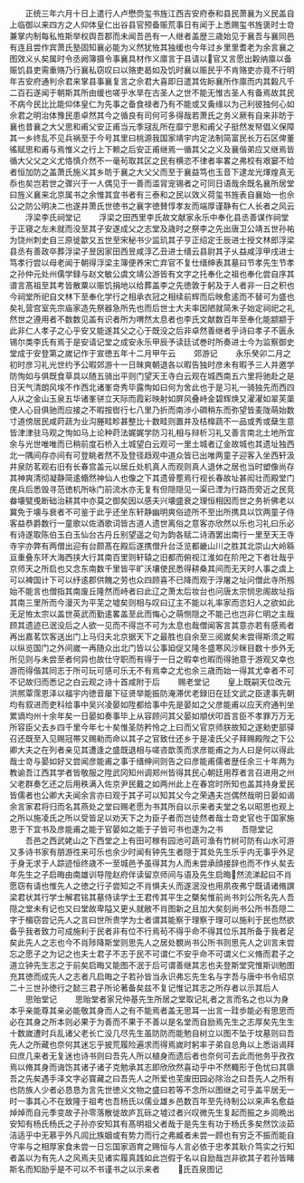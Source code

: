 <!-- { "loadSidebar": true } -->
　　正统三年六月十日上遣行人卢懋赍玺书旌江西吉安府泰和县民萧襄为义民盖自上临御以来四方之人仰体皇仁出谷县官预备赈荒事日有闻于上悉赐玺书旌褒时士竒兼掌内制每私恠斯举权舆吾郡而未闻吾邑有一人继者盖歴三歳始见于襄吾与襄同邑有连且尝作宾萧氏塾固知襄必能为义然犹恠其独缓也今年过乡里里耆老为余言襄之图效义乆矣属时令丞阙簿摄令事襄具材作义廪言于县请以官又言愿出糓纳廪以备赈饥县吏需重赂乃行襄私窃叹曰以赂吏曷如及饥时襄以赈民乎不肯赂吏亦竟不行明年吉安府通判佘君来掌县事襄复言之佘君大喜即日遣其佐眎襄所作廪而内其糓凡千二百石遂闻于朝斯其所由缓也嗟乎水旱在古圣人之世不能无惟古圣人有备焉故其民不病今民比比能仰体皇仁为先事之备食禄者乃有不能或又夤缘以为己利彼独何心如佘君之明治体豫民患卓然其今之循良有司何可多得哉若萧氏之务义厥有自来非昉于襄也昔襄之大父思和甫父安正甫当元季冦乱所在靡宁思和甫父子挺然发帑倡义保障其一乡终乱不见兵祸至于今号其里曰桃源我国家靖宇内定法制简富民长万石区俾董徭赋思和甫与焉惟义之行上下赖之后安正甫继焉一循其父之义及襄偕弟应又继焉皆循大父父之义尤恪慎介然不一毫茍取其区之民有横恣不律者率畧之弗校有艰窭不给者恒加防之盖萧氏施义其乡昉于襄之大父父而至于襄益笃也玉音下逮龙光煇煌真无忝也矣岂若世之骤兴于一人偶见于一善而滥冐宠锡者之可同日语哉余既名襄所居堂曰旌义襄来北京属书之余惟其宜书者有三泰和之民以效义荷玺书旌表自襄始一也佘公之防公明决二也遂并萧氏世徳书之襄字徳賛惇孝友而端厚谨静有仁人长者之风云
　　浮梁李氏祠堂记
　　浮梁之田西里李氏故文献家永乐中奉化县丞善谋作祠堂于正寝之左未就而没至其子安遂成父之志堂及歳时之祭李之先出唐卫公靖五世孙祐为饶州刺史自三原徙歙又五世至宋秘书少监玑其子亨正绍定壬辰进士授文林郎浮梁县丞有善政卒葬浮梁子昱因家田西昱咸淳乙丑进士缙云县尉其子乆益咸淳甲戌进士笃孝行尝以母老闻于朝得浮梁主簿便养宋亡弃官不复仕缙绅表其墓曰节孝先生节孝之孙仲元处州儒学録与赵文敏公虞文靖公游皆有文字之托奉化之祖也奉化尝自序其谱言髙祖至其考皆散粟以赈饥捐地以给葬盖李之先徳敦于躬及于人者非一日之积也今祠堂所祀自文林下至奉化学行之相承衣冠之相续前辉而后映愈逺而不替可为盛也矣礼营宫室先宗庙家造先祭器急所先也而后世士大夫率因陋就简朱子始定祠祀之礼然世之遵用者不数数见盖有识者所为喟然太息者也李氏文献数百年至奉化能颛颛于此非仁人孝子之心乎安又能遂其父之心于既没之后非卓然善继者乎诗曰孝子不匮永锡尔类李氏有焉于是安请记堂之成安永乐甲辰予读廷试巻时所奏进士今为监察御史堂成于安登第之嵗记作于宣徳五年十二月甲午云
　　郊游记
　　永乐癸卯二月之初时彦习礼光世约予公暇郊游十一日昩爽朝退各以暇告独时彦未有暇予三人并邀学防恂如与俱既食草具以随五骑出平则门望天王寺白云观在城西南五六里将驰赴之是日天气清朗风埃不作西北诸峯竒秀毕露恂如曰何为舍此也于是习礼一骑独先而西四人从之金山玉泉五华诸峯骈立天际而霞彩映射如屏风叠峙金碧辉焕又濯濯如翠芙蕖使人心目俱驰而应接之不暇按辔行七八里乃折而南渉小磵稍东而弥望皆麦陇萌始数寸道傍居民咸莳蔬为业沟塍畦畛甚整比十数畦则置井及桔橰蔬不一品或秀或蘖生意皆津津驻马观之恂如马上论种莳法娓娓学防习礼相与辩析习礼又善言南北土地所宜余与光世唯唯而已稍前度石桥入土城望白云观可一里土城者辽金故城也其遗址独西北一隅间存亦间有可登眺者然不及登径趋观中道众皆已出唯两童子迎客入坐西轩汲井泉防茗观右旧有长春宫盖元以居丘处机真人而观则真人退休之居也当时塑像尚存其神爽清彻凝静简逺翛然神仙人也像之下其遗骨塟焉行视长春故址甚闳壮而殿堂门庑兵后悉毁寻范徳机所咏门前流水亦无复有但隠隠见一渠已湮为行路而旁近之民竞畚壊甓曵断础治耕其中亦莫之御矣因以感夫兴壊盛衰之理恒相因而世之务祈佛老以冀免于壊与衰者不可鉴于此乎还坐东轩静幽明爽俗迹所不至出所携具以饮两童子侍客益恭爵数行一童歌以佐酒歌词皆古道人遗世离俗之意客亦欣然以乐也习礼曰乐必有诗遂取陈伯玉白玉仙台古丹丘别望遥之句为韵各赋二诗酒罢出南行一里至天王寺寺宇亦弊有两僧出迎有台颇髙在殿后遂携僧升台泛览都畿山川之胜其北崇山大岭緜亘重叠东环大海西挟大行其南百里则轩辕之旧都而俯视江淮如在阶戺之下者壮哉乎京师天之所启也又念东南数千里皆平旷沃壤使民悉得耕桑其间而无天时人事之虞上可以裨国计下可以纾逺郡供餽之劳也众四顾喜不已降而观于浮屠之址问僧此寺所剏始不能言也僧指其南废丘隆然而峙者曰此辽之萧太后妆台也问唐太宗悯忠阁故址指其南三里所而今漫灭为平芜之墟矣则相与叹曰辽主不能以礼率家而恣妇人之欲如此无足恠太宗以盖世英武而勤逺畧盖至此而悔心之萌恻隠之不能己也岂非仁明之主哉顾其遗迹已泯没后之人欲一见而不得岂不可为太息也哉僧闻客言其意亦若有感焉者再出嘉茗饮客送出门上马归夫北京据天下之最胜也自余至三阅嵗矣未尝得斯须之暇以纵览国门之外间嵗一再随众出北门皆以公事廹促又隆冬盛寒风沙眯目数十歩外无所见则与未尝至者何异也故仕守职而有得于一日之暇幸也暇而得驰意于游观又幸也游而得偕其同志于所可玩可感可乐无不有焉幸之尤也余三歳而始一得其尤幸者不可不记故归而悉记之白云观之诗十首咸附于后
　　赐老堂记
　　皇上既嗣天位改元洪熈覃霈恩泽以福宇内徳音屡下征贤举能振防淹滞优老録旧在廷文武之臣逮事先朝均有叙进而吏科给事中吴兴凌晏如陞都给事中先是晏如之父彦能甫以应天府通判坐累谪均州十余年矣一日晏如奏事毕上从容顾问其父晏如頫伏叩首言臣不孝罪万万无所容臣父去乡四千里今年七十矣惟圣防矜怜之上曰而父官京师朕故知之遂勑吏部驿召还既至入见赐冠帯又赐勑而命以其子之官致仕还乡于是凌氏父子拜赐殿陛之下公卿大夫之在列者亲见其遭逢之盛既退相与嗟咨歆羡而求彦能甫之为人曰是何以得此哉士竒与晏如好又尝闻彦能甫之事于缙绅间则告之曰彦能甫儒者歴任余三十年两为教谕吾江西其学者皆敬服之陞武冈知州调郑州皆得其民心朝廷用荐者言召进用之州父老群奏乞还之后用秩满入佐京尹民戴之如两州此上在春宫时所知也盖其持身爱民皆儒者也公卿大夫闻余言亦曰观于其子可以知其父今之荣遇夫岂偶然哉明日晏如谒余言家君将归而名其燕处之堂曰赐老愿为书其所自以示来者夫堂之名以昭恩也观上之所以施凌氏之所以受皆足以劝天下之为臣子者而岂徒然者哉士竒史官也于国家施恩于下宜书及彦能甫之能于官晏如之能于子皆可书也遂为之书
　　吾隠堂记
　　吾邑之西武姥山之下西堂之上有田可稼有园池可蔬可渔有竹树可防有山水可游又多诗书家有朋游徃来可乐也余少时闻有钟先生者隠于其处先生乐乎内无事乎外足于身无求于人踪迹恒终歳不一至城邑予虽得其为人而未尝承顔接辞也而不作乆矣去年先生之子启晦由南雄训导陞赵府伴读留京师间与语及先生启晦然流涕起曰不肖愿窃有请也惟先人之徳之行子尝知之不肖惧夫乆而遂泯没也用夙夜弗宁既请诸脩譔梁君状其行学士解君铭其墓侍读学士王君传其平生之槩矣惟前尚书刘公所名先人吾隠之堂未有记也又曰堂故卑隘又更乆就敝不肖图新之且加大矣刻尚书公所书吾隠二字于楣窃尝记先人之言曰世所贵学为士者谓其能察于理察于理可以施利于民也然欲备乎我者致力可成施利于民者非有位不行焉茍不得乎命不得其位乐其所备于我者足矣此先人之志也今不肖陟降斯堂则思先人之居处覩尚书公所书则思先人之训言未尝忘之愿子之为记之也夫士君子不志于民不可谓仁不安乎命不可谓义仁义脩而君子之道立钟先生志之于前矣启晦又能图不泯于后可谓善继其志也夫登斯堂究惟斯训勉图充其徳而成先人之志者凡启晦之子若孙皆当永识弗忘先生名与字吾与唐中书令绍京二十三世孙徳行之懿三君子所论著备矣兹不复记惟记其志之所存者以示其后人
　　思贻堂记
　　思贻堂者家兄仲基先生所居之堂取记礼者之言而名之也以为身本乎亲能尊其亲必能敬其身而人之有不能焉者盖无思耳一出言一跬歩能必有思思而必在其身之所本则必果于为善而不果于不善以是名堂而自励焉先生之志厚矣先生生十数嵗遭时兵乱诸父老长亡没几尽先生虽防防而能勉自树立以图不坠于坟墓则曰吾先人之所藏也奈何其迷忘乎披荒履险遍求而得焉嵗时躬率子弟自总角以上悉诣谒拜曰庶几来者无复迷也诗书则曰吾先人所以植身而遗后者也奈何可去此而他务乎孜孜焉以脩其身而诲饬其诸子诸子克勉承其志即欣欣然喜动乎中不然輙形于色忧曰其隳吾之先矣遇手泽文字必寳藏之曰吾先人之所爱也芜废田园必除治之曰吾先人之所有也防族人少者必恳恳为言先世徳义文物之盛曰若等不念所以图继之可乎盖平居无一时一事其心不在致隆于祖考也吾杨氏以儒业雄乡邑数百年至先待制公以来声名愈益焯焯而自元季变故子孙零落散徙故庐瓦砾之墟过者兴叹微先生复起而振之乡闾晩出安知有杨氏杨氏之子孙亦安知其有髙明祖父者哉于是先生有功于杨氏多矣然饮淡茹洁适乎中无慕乎外凡闾比族姻或有势力而行之弗臧者未尝一顾也有穷乏不振而能自守率与之相厚家食未尝一日忘国家涵育之赐恒与人言必依于忠孝其耿介笃实之行知者盖以为有先人之风焉夫见诸实履真践如此岂假于名以自励哉岂非欲其子若孙皆睹斯名而知励乎是不可以不书谨书之以示来者
　　氏百泉图记
